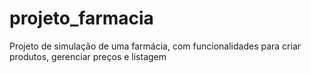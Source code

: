# projeto_farmacia
Projeto de simulação de uma farmácia, com funcionalidades para criar produtos, gerenciar preços e listagem
